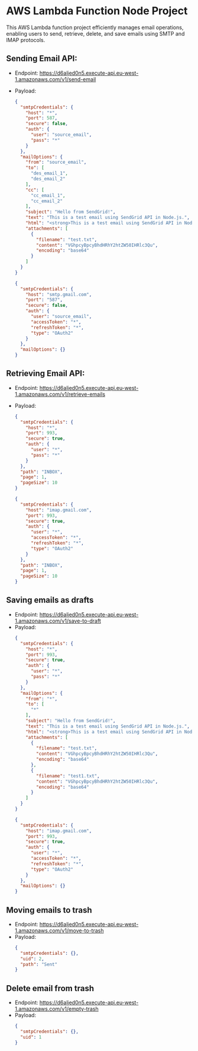 # AWS Lambda Function Node Project

This AWS Lambda function project efficiently manages email operations, enabling users to send, retrieve, delete, and save emails using SMTP and IMAP protocols.

## Sending Email API:

- Endpoint: https://d6aljed0n5.execute-api.eu-west-1.amazonaws.com/v1/send-email

- Payload:

    ```json
    {
      "smtpCredentials": {
        "host": "*",
        "port": 587,
        "secure": false,
        "auth": {
          "user": "source_email",
          "pass": "*"
        }
      },
      "mailOptions": {
        "from": "source_email",
        "to": [
          "des_email_1",
          "des_email_2"
        ],
        "cc": [
          "cc_email_1",
          "cc_email_2"
        ],
        "subject": "Hello from SendGrid!",
        "text": "This is a test email using SendGrid API in Node.js.",
        "html": "<strong>This is a test email using SendGrid API in Node.js.</strong>",
        "attachments": [
          {
            "filename": "test.txt",
            "content": "VGhpcyBpcyBhdHRhY2htZW50IHRlc3Qu",
            "encoding": "base64"
          }
        ]
      }
    }
    ```

  ```json
  {
    "smtpCredentials": {
      "host": "smtp.gmail.com",
      "port": "587",
      "secure": false,
      "auth": {
        "user": "source_email",
        "accessToken": "*",
        "refreshToken": "*",
        "type": "OAuth2"
      }
    },
    "mailOptions": {}
  }
  ```

## Retrieving Email API:

- Endpoint: https://d6aljed0n5.execute-api.eu-west-1.amazonaws.com/v1/retrieve-emails
- Payload:

  ```json
  {
    "smtpCredentials": {
      "host": "*",
      "port": 993,
      "secure": true,
      "auth": {
        "user": "*",
        "pass": "*"
      }
    },
    "path": "INBOX",
    "page": 1,
    "pageSize": 10
  }
  ```
  ```json
  {
    "smtpCredentials": {
      "host": "imap.gmail.com",
      "port": 993,
      "secure": true,
      "auth": {
        "user": "*",
        "accessToken": "*",
        "refreshToken": "*",
        "type": "OAuth2"
      }
    },
    "path": "INBOX",
    "page": 1,
    "pageSize": 10
  }
  ```

## Saving emails as drafts

- Endpoint: https://d6aljed0n5.execute-api.eu-west-1.amazonaws.com/v1/save-to-draft
- Payload:
  ```json
  {
    "smtpCredentials": {
      "host": "*",
      "port": 993,
      "secure": true,
      "auth": {
        "user": "*",
        "pass": "*"
      }
    },
    "mailOptions": {
      "from": "*",
      "to": [
        "*"
      ],
      "subject": "Hello from SendGrid!",
      "text": "This is a test email using SendGrid API in Node.js.",
      "html": "<strong>This is a test email using SendGrid API in Node.js.</strong>",
      "attachments": [
        {
          "filename": "test.txt",
          "content": "VGhpcyBpcyBhdHRhY2htZW50IHRlc3Qu",
          "encoding": "base64"
        },
        {
          "filename": "test1.txt",
          "content": "VGhpcyBpcyBhdHRhY2htZW50IHRlc3Qu",
          "encoding": "base64"
        }
      ]
    }
  }
  ```
  ```json
  {
    "smtpCredentials": {
      "host": "imap.gmail.com",
      "port": 993,
      "secure": true,
      "auth": {
        "user": "*",
        "accessToken": "*",
        "refreshToken": "*",
        "type": "OAuth2"
      }
    },
    "mailOptions": {}
  }
  ```

## Moving emails to trash

- Endpoint: https://d6aljed0n5.execute-api.eu-west-1.amazonaws.com/v1/move-to-trash
- Payload:
  ```json
  {
    "smtpCredentials": {},
    "uid": 2,
    "path": "Sent"
  }
  ```

## Delete email from trash

- Endpoint: https://d6aljed0n5.execute-api.eu-west-1.amazonaws.com/v1/empty-trash
- Payload:
  ```json
  {
    "smtpCredentials": {},
    "uid": 1
  }
  ```
